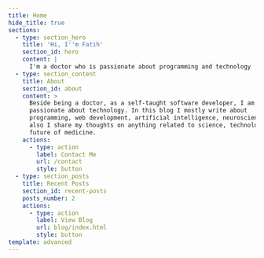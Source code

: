 ```yaml
---
title: Home
hide_title: true
sections:
  - type: section_hero
    title: 'Hi, I''m Fatih'
    section_id: hero
    content: |
      I'm a doctor who is passionate about programming and technology
  - type: section_content
    title: About
    section_id: about
    content: >
      Beside being a doctor, as a self-taught software developer, I am very
      passionate about technology. In this blog I mostly write about
      programming, web development, artificial intelligence, neuroscience and
      also I share my thoughts on anything related to science, technology and
      future of medicine.
    actions:
      - type: action
        label: Contact Me
        url: /contact
        style: button
  - type: section_posts
    title: Recent Posts
    section_id: recent-posts
    posts_number: 2
    actions:
      - type: action
        label: View Blog
        url: blog/index.html
        style: button
template: advanced
---
```


